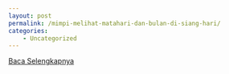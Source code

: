 ```yaml
---
layout: post
permalink: /mimpi-melihat-matahari-dan-bulan-di-siang-hari/
categories:
    - Uncategorized
---
```


[Baca Selengkapnya](/03)